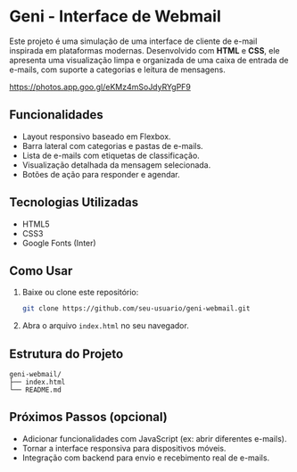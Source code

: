  # Geni - Interface de Webmail

Este projeto é uma simulação de uma interface de cliente de e-mail inspirada em plataformas modernas. Desenvolvido com **HTML** e **CSS**, ele apresenta uma visualização limpa e organizada de uma caixa de entrada de e-mails, com suporte a categorias e leitura de mensagens.

https://photos.app.goo.gl/eKMz4mSoJdyRYgPF9

  ## Funcionalidades

* Layout responsivo baseado em Flexbox.
* Barra lateral com categorias e pastas de e-mails.
* Lista de e-mails com etiquetas de classificação.
* Visualização detalhada da mensagem selecionada.
* Botões de ação para responder e agendar.

## Tecnologias Utilizadas

* HTML5
* CSS3
* Google Fonts (Inter)

## Como Usar

1. Baixe ou clone este repositório:

   ```bash
   git clone https://github.com/seu-usuario/geni-webmail.git
   ```
2. Abra o arquivo `index.html` no seu navegador.

## Estrutura do Projeto

```
geni-webmail/
├── index.html
└── README.md
```

## Próximos Passos (opcional)

* Adicionar funcionalidades com JavaScript (ex: abrir diferentes e-mails).
* Tornar a interface responsiva para dispositivos móveis.
* Integração com backend para envio e recebimento real de e-mails.

